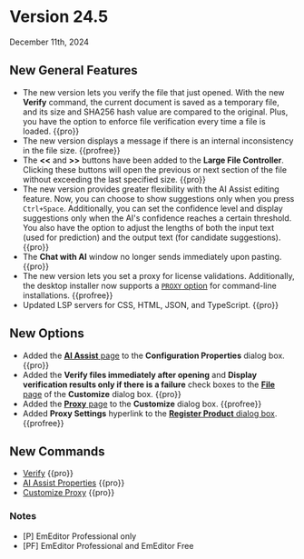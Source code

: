 # Version 24.5

December 11th, 2024

## New General Features

- The new version lets you verify the file that just opened. With the new **Verify** command, the current document is saved as a temporary file, and its size and SHA256 hash value are compared to the original. Plus, you have the option to enforce file verification every time a file is loaded. {{pro}}
- The new version displays a message if there is an internal inconsistency in the file size. {{profree}}
- The **<<** and **>>** buttons have been added to the **Large File Controller**. Clicking these buttons will open the previous or next section of the file without exceeding the last specified size. {{pro}}
- The new version provides greater flexibility with the AI Assist editing feature. Now, you can choose to show suggestions only when you press `Ctrl+Space`. Additionally, you can set the confidence level and display suggestions only when the AI's confidence reaches a certain threshold. You also have the option to adjust the lengths of both the input text (used for prediction) and the output text (for candidate suggestions). {{pro}}
- The **Chat with AI** window no longer sends immediately upon pasting. {{pro}}
- The new version lets you set a proxy for license validations. Additionally, the desktop installer now supports a [`PROXY` option](https://www.emeditor.com/faq/installation-faq/how-can-i-install-emeditor-without-displaying-dialog-boxes/) for command-line installations. {{profree}}
- Updated LSP servers for CSS, HTML, JSON, and TypeScript. {{pro}}

## New Options

- Added the [**AI Assist** page](../dlg/properties/ai_assist/index) to the **Configuration Properties** dialog box. {{pro}}
- Added the **Verify files immediately after opening** and **Display verification results only if there is a failure** check boxes to the [**File** page](../dlg/customize/file/index) of the **Customize** dialog box. {{pro}}
- Added the [**Proxy** page](../dlg/customize/proxy/index) to the **Customize** dialog box. {{profree}}
- Added **Proxy Settings** hyperlink to the [**Register Product** dialog box](../dlg/regist/index). {{profree}}

## New Commands

- [Verify](../cmd/file/file_verify) {{pro}}
- [AI Assist Properties](../cmd/tools/property_ai_assist) {{pro}}
- [Customize Proxy](../cmd/tools/customize_proxy.md) {{pro}}

### Notes

- \[P\] EmEditor Professional only
- \[PF\] EmEditor Professional and EmEditor Free
